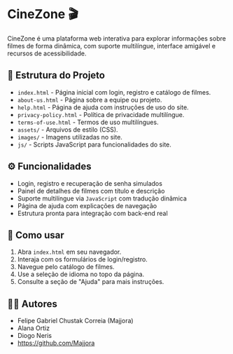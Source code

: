 # CineZone 🎬

CineZone é uma plataforma web interativa para explorar informações sobre filmes de forma dinâmica, com suporte multilíngue, interface amigável e recursos de acessibilidade.

## 📁 Estrutura do Projeto

- `index.html` - Página inicial com login, registro e catálogo de filmes.
- `about-us.html` - Página sobre a equipe ou projeto.
- `help.html` - Página de ajuda com instruções de uso do site.
- `privacy-policy.html` - Política de privacidade multilíngue.
- `terms-of-use.html` - Termos de uso multilíngues.
- `assets/` - Arquivos de estilo (CSS).
- `images/` - Imagens utilizadas no site.
- `js/` - Scripts JavaScript para funcionalidades do site.

## ⚙️ Funcionalidades

- Login, registro e recuperação de senha simulados
- Painel de detalhes de filmes com título e descrição
- Suporte multilíngue via `JavaScript` com tradução dinâmica
- Página de ajuda com explicações de navegação
- Estrutura pronta para integração com back-end real

## 📌 Como usar

1. Abra `index.html` em seu navegador.
2. Interaja com os formulários de login/registro.
3. Navegue pelo catálogo de filmes.
4. Use a seleção de idioma no topo da página.
5. Consulte a seção de "Ajuda" para mais instruções.

## 🧑‍💻 Autores

- Felipe Gabriel Chustak Correia (Majjora)
- Alana Ortiz
- Diogo Neris
- https://github.com/Majjora